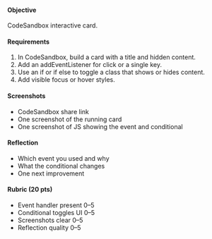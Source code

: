 #### Objective
CodeSandbox interactive card.

#### Requirements
1. In CodeSandbox, build a card with a title and hidden content.
2. Add an addEventListener for click or a single key.
3. Use an if or if else to toggle a class that shows or hides content.
4. Add visible focus or hover styles.

#### Screenshots
- CodeSandbox share link
- One screenshot of the running card
- One screenshot of JS showing the event and conditional

#### Reflection
- Which event you used and why
- What the conditional changes
- One next improvement

#### Rubric (20 pts)
- Event handler present 0–5
- Conditional toggles UI 0–5
- Screenshots clear 0–5
- Reflection quality 0–5
